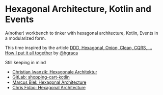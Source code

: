 # Hexagonal Architecture, Kotlin and Events

A(nother) workbench to tinker with hexagonal architecture, Kotlin, Events in a modularized form.

This time inspired by the article
[DDD, Hexagonal, Onion, Clean, CQRS, … How I put it all together](https://herbertograca.com/2017/11/16/explicit-architecture-01-ddd-hexagonal-onion-clean-cqrs-how-i-put-it-all-together/)
by [@hgraca](https://twitter.com/hgraca)

Still keeping in mind
* [Christian Iwanzik: Hexagonale Architektur](https://www.javaland.eu/formes/pubfiles/11046614/2019-nn-christian_iwanzik-hexagonale_architektur_in_microservices-praesentation.pdf)
* [GitLab: shopping-cart-kotlin](https://gitlab.com/Iwanzik/hexagonal-service)
* [Marcus Biel: Hexagonal Architecture](https://marcus-biel.com/hexagonal-architecture/)
* [Chris Fidao: Hexagonal Architecture](https://fideloper.com/hexagonal-architecture)
